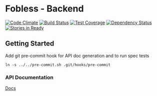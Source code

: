 # Fobless - Backend

[![Code Climate](https://codeclimate.com/github/fobless/backend/badges/gpa.svg)](https://codeclimate.com/github/fobless/backend)
[![Build Status](https://travis-ci.org/fobless/backend.svg?branch=master)](https://travis-ci.org/fobless/backend)
[![Test Coverage](https://codeclimate.com/github/fobless/backend/badges/coverage.svg)](https://codeclimate.com/github/fobless/backend)
[![Dependency Status](https://gemnasium.com/fobless/backend.svg)](https://gemnasium.com/fobless/backend)
[![Stories in Ready](https://badge.waffle.io/fobless/backend.svg?label=ready&title=Ready)](http://waffle.io/fobless/backend)

## Getting Started

Add git pre-commit hook for API doc generation and to run spec tests
```
ln -s ../../pre-commit.sh .git/hooks/pre-commit
```


### API Documentation
[Docs](https://github.com/saegey/backend/blob/property_unit_guest_endpoint/docs/schema.md)
